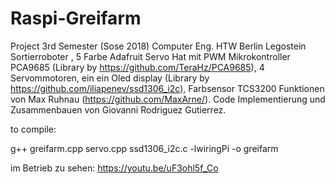 # Raspi-Greifarm
  Project 3rd Semester (Sose 2018) Computer Eng. HTW Berlin
  Legostein Sortierroboter , 5 Farbe
  Adafruit Servo Hat mit PWM Mikrokontroller PCA9685 (Library by https://github.com/TeraHz/PCA9685), 4 Servommotoren, ein       ein Oled display (Library by https://github.com/iliapenev/ssd1306_i2c), Farbsensor TCS3200 
Funktionen von Max Ruhnau (https://github.com/MaxArne/). Code Implementierung und Zusammenbauen von Giovanni Rodriguez Gutierrez.

to compile:

g++ greifarm.cpp servo.cpp ssd1306_i2c.c -lwiringPi -o greifarm

im Betrieb zu sehen: https://youtu.be/uF3ohl5f_Co
